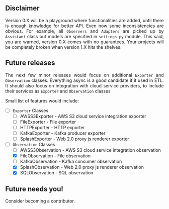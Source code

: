 ## Disclaimer
<p style="text-align: justify">Version 0.X will be a playground where
functionalities are added, until there is enough knowledge for better API.
Even now some inconsistencies are obvious. For example, all
<code>Observers</code> and <code>Adapters</code> are picked up by
<code>Assistant</code> class but models are specified in
<code>settings.py</code> module. This said, you are warned, version 0.X
comes with no guarantees. Your projects will be completely broken when
version 1.X hits the shelves.</p>

## Future releases
<p style="text-align: justify">The next few minor releases would focus on
additional <code>Exporter</code> and <code>Observation</code> classes.
Everything async is a good candidate if it used in ETL. It should also focus on
integration with cloud service providers, to include their services as
<code>Exporter</code> and <code>Observation</code> classes</p>

<p style="text-align: justify">Small list of features would include:</p>

- [ ] `Exporter` Classes
    * [ ] AWSS3Exporter - AWS S3 cloud service integration exporter
    * [ ] FileExporter - File exporter
    * [ ] HTTPExporter - HTTP exporter
    * [ ] KafkaExporter - Kafka producer exporter
    * [ ] SplashExporter - Web 2.0 proxy js renderer exporter
- [ ] `Observation` Classes
    * [ ] AWSS3Observation - AWS S3 cloud service integration observation
    * [x] FileObservation - File observation
    * [ ] KafkaObservation - Kafka consumer observation
    * [x] SplashObservation - Web 2.0 proxy js renderer observation
    * [x] SQLObservation - SQL observation

## Future needs you!
<p style="text-align: justify">Consider becoming a contributor.</p>
